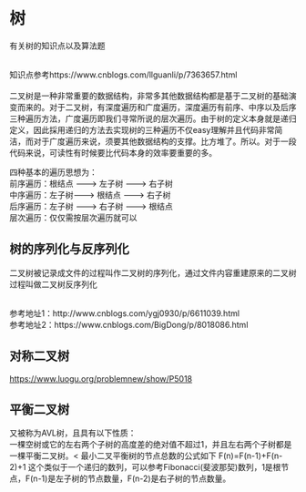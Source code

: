 # 树
有关树的知识点以及算法题

<br>
知识点参考https://www.cnblogs.com/llguanli/p/7363657.html <br>

<br>
二叉树是一种非常重要的数据结构，非常多其他数据结构都是基于二叉树的基础演变而来的。对于二叉树，有深度遍历和广度遍历，深度遍历有前序、中序以及后序三种遍历方法，广度遍历即我们寻常所说的层次遍历。由于树的定义本身就是递归定义，因此採用递归的方法去实现树的三种遍历不仅easy理解并且代码非常简洁，而对于广度遍历来说，须要其他数据结构的支撑。比方堆了。所以。对于一段代码来说，可读性有时候要比代码本身的效率要重要的多。

四种基本的遍历思想为：<br>
前序遍历：根结点 ---> 左子树 ---> 右子树<br>
中序遍历：左子树---> 根结点 ---> 右子树<br>
后序遍历：左子树 ---> 右子树 ---> 根结点<br>
层次遍历：仅仅需按层次遍历就可以<br>

## 树的序列化与反序列化
二叉树被记录成文件的过程叫作二叉树的序列化，通过文件内容重建原来的二叉树过程叫做二叉树反序列化

<br>
参考地址1：http://www.cnblogs.com/ygj0930/p/6611039.html <br>
参考地址2：https://www.cnblogs.com/BigDong/p/8018086.html <br>


## 对称二叉树
https://www.luogu.org/problemnew/show/P5018<br>


## 平衡二叉树
又被称为AVL树，且具有以下性质：<br>
一棵空树或它的左右两个子树的高度差的绝对值不超过1，并且左右两个子树都是一棵平衡二叉树。<
最小二叉平衡树的节点总数的公式如下 F(n)=F(n-1)+F(n-2)+1 这个类似于一个递归的数列，可以参考Fibonacci(斐波那契)数列，1是根节点，F(n-1)是左子树的节点数量，F(n-2)是右子树的节点数量。




